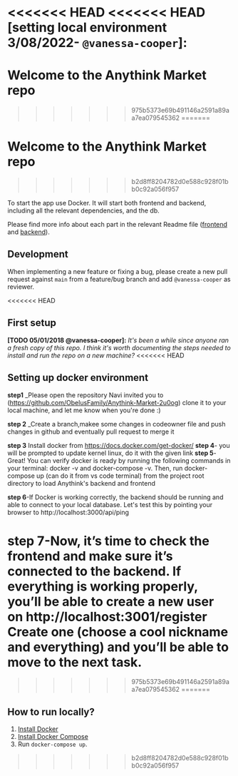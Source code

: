 <<<<<<< HEAD
<<<<<<< HEAD
**[setting local environment 3/08/2022- `@vanessa-cooper`]:**
=======
# Welcome to the Anythink Market repo
>>>>>>> 975b5373e69b491146a2591a89aa7ea079545362
=======
# Welcome to the Anythink Market repo
>>>>>>> b2d8ff8204782d0e588c928f01bb0c92a056f957

To start the app use Docker. It will start both frontend and backend, including all the relevant dependencies, and the db.

Please find more info about each part in the relevant Readme file ([frontend](frontend/readme.md) and [backend](backend/README.md)).

## Development

When implementing a new feature or fixing a bug, please create a new pull request against `main` from a feature/bug branch and add `@vanessa-cooper` as reviewer.

<<<<<<< HEAD
## First setup

**[TODO 05/01/2018 @vanessa-cooper]:** _It's been a while since anyone ran a fresh copy of this repo. I think it's worth documenting the steps needed to install and run the repo on a new machine?_
<<<<<<< HEAD

## Setting up docker environment
**step1** _Please open the repository Navi invited you to (https://github.com/ObelusFamily/Anythink-Market-2u0og) clone it to your local machine, and let me know when you're done :)

**step 2** _Create a branch,makee some changes in codeowner file and push changes in github and eventually pull request to merge it

**step 3** Install docker from https://docs.docker.com/get-docker/ 
**step 4**-  you will be prompted to update kernel linux, do it with the given  link
**step 5**-  Great! You can verify docker is ready by running the following commands in your terminal: docker -v and docker-compose -v.
Then, run docker-compose up (can do it from vs code terminal) from the project root directory to load Anythink's backend and frontend

**step 6**-If Docker is working correctly, the backend should be running and able to connect to your local database.
Let's test this by pointing your browser to http://localhost:3000/api/ping

**step 7**-Now, it’s time to check the frontend and make sure it’s connected to the backend.
If everything is working properly, you’ll be able to create a new user on http://localhost:3001/register
Create one (choose a cool nickname and everything) and you’ll be able to move to the next task.
=======
>>>>>>> 975b5373e69b491146a2591a89aa7ea079545362
=======
## How to run locally?
1. [Install Docker](https://docs.docker.com/get-docker/)
2. [Install Docker Compose](https://docs.docker.com/compose/install/)
3. Run `docker-compose up`. 
>>>>>>> b2d8ff8204782d0e588c928f01bb0c92a056f957
